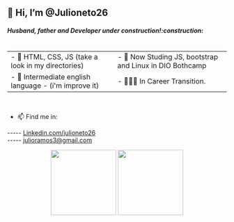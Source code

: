 <!--Header-->
<h2> 👋 Hi, I’m @Julioneto26 </h2>
<h5> Husband, father and Developer under construction!:construction:</h5>

<div style="display: flex; Align-itens: center; widht: 100rem">
   <table>
    <tr>
     <td>- 👀 HTML, CSS, JS (take a look in my directories)<br>
     <td>- 🌱 Now Studing JS, bootstrap and Linux in DIO Bothcamp
    </tr>
     <td>- 💞️ Intermediate english language - (i'm improve it)<br>
     <td>- 🏃🏽‍♂️ In Career Transition.
    </tr>
  </table>
</div>
   
   <br>
 
   - 📫 Find me in:
<!-- ----- <a href="https://www.julioneto26.fun"  target="_blank"> Julioneto26.fun(version1.0 not responsive yet😣) </a><br>-->
 ----- <a href="https://www.linkedin.com/in/julioneto26/"  target="_blank"> Linkedin.com/julioneto26 </a><br>
 ----- <a href="mailto:julioramos3@gmail.com"  target="_blank"> julioramos3@gmail.com </a><br>

 
<div align="center">
 <img height="150em" src="https://github-readme-stats.vercel.app/api?username=julioneto26&show_icons=true&theme=solarized-dark&include_all_commits=true&count_private=true"/>
  <img height="150em" src="https://github-readme-stats.vercel.app/api/top-langs/?username=julioneto26&layout=compact&langs_count=7&theme=solarized-dark"/>
</div>

<!---
Julioneto26/Julioneto26 is a ✨ special ✨ repository because its `README.md` (this file) appears on your GitHub profile.
You can click the Preview link to take a look at your changes.
--->
